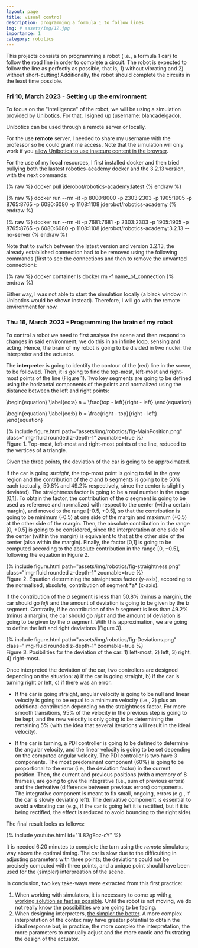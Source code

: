 ```yaml
---
layout: page
title: visual control
description: programming a formula 1 to follow lines
img: # assets/img/12.jpg
importance: 1
category: robotics
---
```


This projects consists on programming a robot (i.e., a formula 1 car) to follow the road line in order to complete a circuit. The robot is expected to follow the line as perfectly as possible, that is, 1) without vibrating and 2) without short-cutting! Additionally, the robot should complete the circuits in the least time possible.


### Fri 10, March 2023 - Setting up the environment

To focus on the "intelligence" of the robot, we will be using a simulation provided by [Unibotics](https://unibotics.org). For that, I signed up (username: blancadelgado). 

Unibotics can be used through a remote server or locally.

For the use **remote** server, I needed to share my username with the professor so he could grant me access. Note that the simulation will only work if you [allow Unibotics to use insecure content in the browser](https://forum.unibotics.org/t/allow-insecure-content-in-the-browser/651).

For the use of my **local** resources, I first installed docker and then tried pullying both the lastest robotics-academy docker and the 3.2.13 version, with the next commands:

{% raw %}
docker pull jderobot/robotics-academy:latest 
{% endraw %}

{% raw %}
docker run --rm -it -p 8000:8000 -p 2303:2303 -p 1905:1905 -p 8765:8765 -p 6080:6080 -p 1108:1108 jderobot/robotics-academy
{% endraw %}

{% raw %}
docker run --rm -it -p 7681:7681 -p 2303:2303 -p 1905:1905 -p 8765:8765 -p 6080:6080 -p 1108:1108 jderobot/robotics-academy:3.2.13 --no-server
{% endraw %}

Note that to switch between the latest version and version 3.2.13, the already established connection had to be removed using the following commands (first to see the connections and then to remove the unwanted connection):

{% raw %}
docker container ls
docker rm -f name_of_connection
{% endraw %}

Either way, I was not able to start the simulation locally (a black window in Unibotics would be shown instead). Therefore, I will go with the remote environment for now.


### Thu 16, March 2023 - Programming the brain of my robot

To control a robot we need to first analyse the scene and then respond to changes in said environment; we do this in an infinite loop, sensing and acting.
Hence, the brain of my robot is going to be divided in two nuclei: the interpreter and the actuator.

The **interpreter** is going to identify the contour of the (red) line in the scene, to be followed. Then, it is going to find the top-most, left-most and right-most points of the line (Figure 1). Two key segments are going to be defined using the horizontal components of the points and normalized using the distance between the left and right points:

\begin{equation}
\label{eq:a}
    a = \frac{top - left}{right - left}
\end{equation}

\begin{equation}
\label{eq:b}
    b = \frac{right - top}{right - left}
\end{equation}

<div class="row mt-3">
    <div class="col-sm mt-3 mt-md-0">
        {% include figure.html path="assets/img/robotics/fig-MainPosition.png" class="img-fluid rounded z-depth-1" zoomable=true %}
    </div>
</div>
<div class="caption">
    Figure 1. Top-most, left-most and right-most points of the line, reduced to the vertices of a triangle.
</div>

Given the three points, the deviation of the car is going to be approximated. 

If the car is going *straight*, the top-most point is going to fall in the grey region and the contribution of the *a* and *b* segments is going to be 50% each (actually, 50.8% and 49.2% respectively, since the center is slightly deviated). The straightness factor is going to be a real number in the range [0,1]. To obtain the factor, the contribution of the *a* segment is going to be used as reference and normalized with respect to the center (with a certain margin), and moved to the range [-0.5, +0.5], so that the contribution is going to be minimum (-0.5) at one side of the margin and maximum (+0.5) at the other side of the margin. Then, the absolute contribution in the range [0, +0.5] is going to be considered, since the interpretation at one side of the center (within the margin) is equivalent to that at the other side of the center (also within the margin). Finally, the factor [0,1] is going to be computed according to the absolute contribution in the range [0, +0.5], following the equation in Figure 2.

<div class="row mt-3">
    <div class="col-sm mt-3 mt-md-0">
        {% include figure.html path="assets/img/robotics/fig-straightness.png" class="img-fluid rounded z-depth-1" zoomable=true %}
    </div>
</div>
<div class="caption">
    Figure 2. Equation determining the straightness factor (y-axis), according to the normalised, absolute, contribution of segment *a* (x-axis).
</div>

If the contribution of the *a* segment is less than 50.8% (minus a margin), the car should go *left* and the amount of deviation is going to be given by the *b* segment. Contrarily, if he contribution of the *b* segment is less than 49.2% (minus a margin), the car should go *right* and the amount of deviation is going to be given by the *a* segment. With this approximation, we are going to define the left and right deviations (Figure 3).

<div class="row mt-3">
    <div class="col-sm mt-3 mt-md-0">
        {% include figure.html path="assets/img/robotics/fig-Deviations.png" class="img-fluid rounded z-depth-1" zoomable=true %}
    </div>
</div>
<div class="caption">
    Figure 3. Posibilities for the deviation of the car: 1) left-most, 2) left, 3) right, 4) right-most.
</div>

Once interpreted the deviation of the car, two controllers are designed depending on the situation: a) if the car is going straight, b) if the car is turning right or left, c) if there was an error. 

- If the car is going straight, angular velocity is going to be null and linear velocity is going to be equal to a minimum velocity (i.e., 2) plus an additional contribution depending on the straightness factor. For more smooth transitions, 95% of the velocity in the previous step is going to be kept, and the new velocity is only going to be determining the remaining 5% (with the idea that several iterations will result in the ideal velocity).

- If the car is turning, a PDI controller is going to be defined to determine the angular velocity, and the linear velocity is going to be set depending on the computed angular velocity. The PDI controller is two have 3 components. The most predominant component (60%) is going to be proportional to the error (i.e., the deviation factor) in the current position. Then, the current and previous positions (with a memory of 8 frames), are going to give the integrative (i.e., sum of previous errors) and the derivative (difference between previous errors) components. The integrative component is meant to fix small, ongoing, errors (e.g., if the car is slowly deviating left). The derivative component is essential to avoid a vibrating car (e.g., if the car is going left it is rectified, but if it is being rectified, the effect is reduced to avoid bouncing to the right side).

The final result looks as follows:

{% include youtube.html id="1L82gEoz-cY" %}

It is needed 6:20 minutes to complete the turn using the *remote* simulators; way above the optimal timing. The car is slow due to the difficulting in adjusting parameters with three points; the deviations could not be precisely computed with three points, and a unique point should have been used for the (simpler) interpreation of the scene. 

In conclusion, two key take-ways were extracted from this first practice:
1. When working with simulators, it is necessary to come up with <u>a working solution as fast as possible</u>. Until the robot is not moving, we do not really know the possibilities we are going to be facing. 
2. When designing interpreters, <u>the simpler the better</u>. A more complex interpretation of the contex may have greater potential to obtain the ideal response but, in practice, the more complex the interpretation, the more parameters to manually adjust and the more caotic and frustrating the design of the actuator.





